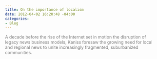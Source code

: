 ```yaml
---
title: On the importance of localism
date: 2012-04-02 16:20:48 -04:00
categories:
- Blog
---
```


<p><span style="color: #808080;">A decade before the rise of the Internet set in motion the disruption of legacy news business models, Kaniss foresaw the growing need for local and regional news to unite increasingly fragmented, suburbanized communities.</span></p>
